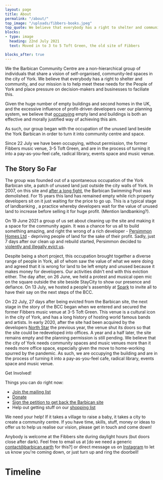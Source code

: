 ```yaml
---
layout: page
title: About
permalink: "/about/"
top_image: "/uploads/fibbers-books.jpeg"
top_quote: We believe that everybody has a right to shelter and community, and our mission is to help meet these needs for the People of York
blocks:
- type: image
  heading: 22nd July 2021
  text: Moved in to 3 to 5 Toft Green, the old site of Fibbers

blocks_after: true
---
```

We the Barbican Community Centre are a non-hierarchical group of individuals that share a vision of self-organised, community-led spaces in the city of York. We believe that everybody has a right to shelter and community, and our mission is to help meet these needs for the People of York and place pressure on decision-makers and businesses to faciliate this.

Given the huge number of empty buildings and second homes in the UK, and the excessive influence of profit-driven developers over our planning system, we believe that [occupying](/whysquat) empty land and buildings is both an effective and morally justified way of achieving this aim.

As such, our group began with the occupation of the unused land beside the York Barbican in order to turn it into community centre and space.

Since 22 July we have been occupying, without permission, the former Fibbers music venue, 3-5 Toft Green, and are in the process of turning it into a pay-as-you-feel cafe, radical library, events space and music venue.

## The Story So Far

The group was founded out of a spontaneous occupation of the York Barbican site, a patch of unused land just outside the city walls of York. In 2007, on this site and [after a long fight](https://web.archive.org/web/20120208103108/http://saveourbarbicanyork.org.uk/pages/sob_york_campaign_history.htm), the Barbican Swimming Pool was demolished. For 15 years this land has remained empty while rich property developers sit on it just waiting for the price to go up. This is a typical stage of landbanking , a practice whereby developers wait for the value of unused land to increase before selling it for huge profit. (Mention landbanking?). ​​​​​​​

On 19 June 2021 a group of us set about cleaning up the site and making it a space for the community again. It was a chance for us all to build something amazing, and right the wrong of a rich developer - [Persimmon Homes Ltd](https://www.persimmonhomes.com/) - depriving people of land for the sake of their profit. Sadly, just 7 days after our clean up and rebuild started, Persimmon decided to [violently and illegally
evict us](https://barbican.earth/news/an-open-letter-to-persimmon-homes-ltd/).

Despite being a short project, this occupation brought together a diverse range of people in York, all of whom saw the value of what we were doing and agreed that it is wrong for land to be left empty and unused because it makes money for developers. Our activities didn't end with this eviction either. The day after, on 26 June, we held a protest and musical open mic on the square outside the site beside StayCity to show our presence and defiance. On 13 July, we hosted a people's assembly at [Spark](https://www.sparkyork.org/) to invite all to have their say on the next steps of the BCC.

On 22 July, 27 days after being evicted from the Barbican site, the next stage in the story of the BCC began when we entered and secured the former Fibbers music venue at 3-5 Toft Green. This venue is a cultural icon in the city of York, and has a long history of hosting world famous bands and artists. In early 2020, after the site had been acquired by the developers [North Star](https://northstarim.com) the previous year, the venue shut its doors so that the site could be redeveloped into offices. A year and a half later, the site remains empty and the planning permission is still pending. We believe that the city of York needs community spaces and music venues more than it needs more office space, especially given the move to home-working spurred by the pandemic. As such, we are occupying the building and are in the process of turning it into a pay-as-you-feel cafe, radical library, events space and music venue.

Get Involved!

Things you can do right now:

* [Join the mailing list](https://lists.riseup.net/www/subscribe/barbicancommunitycentre)
* [Donate](https://www.gofundme.com/f/barbican-community-centre)
* [Sign the petition to get back the Barbican site](http://chng.it/DD6GPNVCHb)
* Help out getting stuff on our [shopping list](/help)


We need your help! If it takes a village to raise a baby, it takes a city to create a community centre. If you have time, skills, stuff, money or ideas to offer us to help us realise our vision, please get in touch and come down!

Anybody is welcome at the Fibbers site during daylight hours (but doors close after dark). Feel free to email us at [do we need a generic contact@barbican.earth for this?] or direct message us on [Instagram](https://www.instagram.com/barbican_community_centre/) to let us know you're coming down, or just turn up and ring the doorbell!

# Timeline
